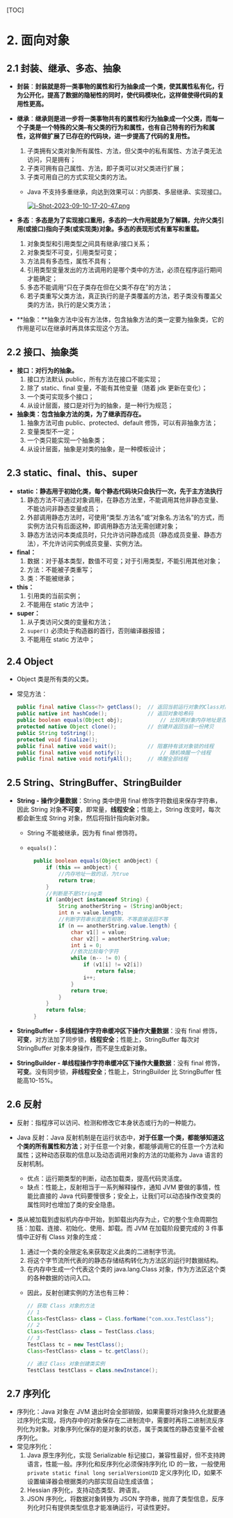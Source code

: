 [TOC]

# 2. 面向对象

## 2.1 封装、继承、多态、抽象

- **封装**：**封装就是将一类事物的属性和行为抽象成一个类，使其属性私有化，行为公开化，提高了数据的隐秘性的同时，使代码模块化，这样做使得代码的复用性更高。**

- **继承**：**继承则是进一步将一类事物共有的属性和行为抽象成一个父类，而每一个子类是一个特殊的父类–有父类的行为和属性，也有自己特有的行为和属性，这样做扩展了已存在的代码块，进一步提高了代码的复用性。**

  1. 子类拥有父类对象所有属性、方法，但父类中的私有属性、方法子类无法访问，只是拥有；
  2. 子类可拥有自己属性、方法，即子类可以对父类进行扩展；
  3. 子类可用自己的方式实现父类的方法。

  - Java 不支持多重继承，向达到效果可以：内部类、多层继承、实现接口。

    [![i-Shot-2023-09-10-17-20-47.png](https://i.postimg.cc/SQZwGNDf/i-Shot-2023-09-10-17-20-47.png)](https://postimg.cc/jC7gxKVD)

- **多态**：**多态是为了实现接口重用，多态的一大作用就是为了解耦，允许父类引用(或接口)指向子类(或实现类)对象。多态的表现形式有重写和重载。**

  1. 对象类型和引用类型之间具有继承/接口关系；
  2. 对象类型不可变，引用类型可变；
  3. 方法具有多态性，属性不具有；
  4. 引用类型变量发出的方法调用的是哪个类中的方法，必须在程序运行期间才能确定；
  5. 多态不能调用“只在子类存在但在父类不存在”的方法；
  6. 若子类重写父类方法，真正执行的是子类覆盖的方法，若子类没有覆盖父类的方法，执行的是父类方法；

- **抽象：**抽象方法中没有方法体，包含抽象方法的类一定要为抽象类，它的作用是可以在继承时再具体实现这个方法。

## 2.2 接口、抽象类

- **接口：对行为的抽象。**
  1. 接口方法默认 public，所有方法在接口不能实现；
  2. 除了 static、final 变量，不能有其他变量（随着 jdk 更新在变化）；
  3. 一个类可实现多个接口；
  4. 从设计层面，接口是对行为的抽象，是一种行为规范；
- **抽象类：包含抽象方法的类，为了继承而存在。**
  1. 抽象方法可由 public、protected、default 修饰，可以有非抽象方法；
  2. 变量类型不一定；
  3. 一个类只能实现一个抽象类；
  4. 从设计层面，抽象是对类的抽象，是一种模板设计；

## 2.3 static、final、this、super

- **static：静态用于初始化类，每个静态代码块只会执行一次，先于主方法执行**
  1. 静态方法不可通过对象调用，在静态方法里，不能调用其他非静态变量、不能访问非静态变量成员；
  2. 外部调用静态方法时，可使用“类型.方法名”或“对象名.方法名”的方式，而实例方法只有后面这种，即调用静态方法无需创建对象；
  3. 静态方法访问本类成员时，只允许访问静态成员（静态成员变量、静态方法），不允许访问实例成员变量、实例方法。
- **final：**
  1. 数据：对于基本类型，数值不可变；对于引用类型，不能引用其他对象；
  2. 方法：不能被子类重写；
  3. 类：不能被继承；
- **this：**
  1. 引用类的当前实例；
  2. 不能用在 static 方法中；
- **super：**
  1. 从子类访问父类的变量和方法；
  2. `super()` 必须处于构造器的首行，否则编译器报错；
  3. 不能用在 static 方法中；

## 2.4 Object

- Object 类是所有类的父类。

- 常见方法：

  ```java
  public final native Class<?> getClass();	// 返回当前运行对象的Class对象，final修饰不能重写
  public native int hashCode();				// 返回对象哈希码
  public boolean equals(Object obj);			// 比较两对象内存地址是否相同
  protected native Object clone();			// 创建并返回当前一份拷贝
  public String toString();
  protected void finalize();
  public final native void wait();			// 阻塞持有该对象锁的线程
  public final native void notify();			// 随机唤醒一个线程
  public final native void notifyAll();		// 唤醒全部线程
  ```

## 2.5 String、StringBuffer、StringBuilder

- **String - 操作少量数据**：String 类中使用 final 修饰字符数组来保存字符串，因此 String 对象**不可变**，即常量，**线程安全**；性能上，String 改变时，每次都会新生成 String 对象，然后将指针指向新对象。

  - String 不能被继承，因为有 final 修饰符。

  - `equals()`：

    ```java
      public boolean equals(Object anObject) {
          if (this == anObject) {
              //内存地址一致的话，为true
              return true;
          }
          //判断是不是String类
          if (anObject instanceof String) {
              String anotherString = (String)anObject;
              int n = value.length;
              //判断字符串长度是否相等，不等直接返回不等
              if (n == anotherString.value.length) {
                  char v1[] = value;
                  char v2[] = anotherString.value;
                  int i = 0;
                  //依次比较每个字符
                  while (n-- != 0) {
                      if (v1[i] != v2[i])
                          return false;
                      i++;
                  }
                  return true;
              }
          }
          return false;
      }
    ```

- **StringBuffer - 多线程操作字符串缓冲区下操作大量数据**：没有 final 修饰，**可变**，对方法加了同步锁，**线程安全**；性能上，StringBuffer 每次对 StringBuffer 对象本身操作，而不是生成新对象。

- **StringBuilder - 单线程操作字符串缓冲区下操作大量数据**：没有 final 修饰，**可变**。没有同步锁，**非线程安全**；性能上，StringBuilder 比 StringBuffer 性能高10-15%。

## 2.6 反射

- 反射：指程序可以访问、检测和修改它本身状态或行为的一种能力。

- Java 反射：Java 反射机制是在运行状态中，**对于任意一个类，都能够知道这个类的所有属性和方法**；对于任意一个对象，都能够调用它的任意一个方法和属性；这种动态获取的信息以及动态调用对象的方法的功能称为 Java 语言的反射机制。

  - 优点：运行期类型的判断，动态加载类，提高代码灵活度。
  - 缺点：性能上，反射相当于一系列解释操作，通知 JVM 要做的事情，性能比直接的 Java 代码要慢很多；安全上，让我们可以动态操作改变类的属性同时也增加了类的安全隐患。

- 类从被加载到虚拟机内存中开始，到卸载出内存为止，它的整个生命周期包括：加载、连接、初始化、使用、卸载。而 JVM 在加载阶段要完成的 3 件事情中正好有 Class 对象的生成：

  1. 通过一个类的全限定名来获取定义此类的二进制字节流。
  2. 将这个字节流所代表的的静态存储结构转化为方法区的运行时数据结构。
  3. 在内存中生成一个代表这个类的 java.lang.Class 对象，作为方法区这个类的各种数据的访问入口。

  - 因此，反射创建实例的方法也有三种：

    ```java
    // 获取 Class 对象的方法
    // 1
    Class<TestClass> class = Class.forName("com.xxx.TestClass");
    // 2
    Class<TestClass> class = TestClass.class;
    // 3
    TestClass tc = new TestClass();
    Class<TestClass> class = tc.getClass();
    
    // 通过 Class 对象创建类实例
    TestClass testClass = class.newInstance();    
    ```

## 2.7 序列化

- 序列化：Java 对象在 JVM 退出时会全部销毁，如果需要将对象持久化就要通过序列化实现，将内存中的对象保存在二进制流中，需要时再将二进制流反序列化为对象。对象序列化保存的是对象的状态，属于类属性的静态变量不会被序列化。
- 常见序列化：
  1. Java 原生序列化，实现 Serializable 标记接口，兼容性最好，但不支持跨语言，性能一般。序列化和反序列化必须保持序列化 ID 的一致，一般使用 `private static final long serialVersionUID` 定义序列化 ID，如果不设置编译器会根据类的内部实现自动生成该值；
  2. Hessian 序列化，支持动态类型、跨语言。
  3. JSON 序列化，将数据对象转换为 JSON 字符串，抛弃了类型信息，反序列化时只有提供类型信息才能准确运行，可读性更好。